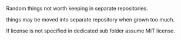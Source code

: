 Random things not worth keeping in separate repositories.

things may be moved into separate repository when grown too much.

If license is not specified in dedicated sub folder assume MIT license.